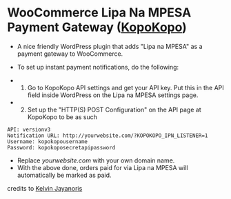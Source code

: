 # WooCommerce Lipa Na MPESA Payment Gateway ([KopoKopo](http://kopokopo.co.ke/))

>
*  A nice friendly WordPress plugin that adds "Lipa na MPESA" as a payment gateway to WooCommerce.  
* To set up instant payment notifications, do the following:

 * 1. Go to KopoKopo API settings and get your API key.  Put this in the API field inside WordPress on the Lipa na MPESA settings page.

 * 2. Set up the "HTTP(S) POST Configuration" on the API page at KopoKopo to be as such
>
  ```
  API: versionv3
  Notification URL: http://yourwebsite.com/?KOPOKOPO_IPN_LISTENER=1
  Username: kopokopousername
  Password: kopokoposecretapipassword
  ```

* Replace *yourwebsite.com* with your own domain name.
* With the above done, orders paid for via Lipa na MPESA will automatically be marked as paid.

credits to [Kelvin Jayanoris](https://github.com/moshthepitt)
